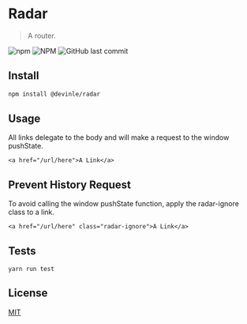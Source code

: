 # Radar

> A router.

![npm](https://img.shields.io/npm/v/@devinle/radar.svg)
![NPM](https://img.shields.io/npm/l/@devinle/radar.svg)
![GitHub last commit](https://img.shields.io/github/last-commit/devinle/radar.svg)

## Install

```bash
npm install @devinle/radar
```

## Usage
All links delegate to the body and will make a request to the window pushState.

```
<a href="/url/here">A Link</a>
```

## Prevent History Request
To avoid calling the window pushState function, apply the radar-ignore class to a link.

```
<a href="/url/here" class="radar-ignore">A Link</a>
```

## Tests

```
yarn run test
```

## License

[MIT](http://vjpr.mit-license.org)
